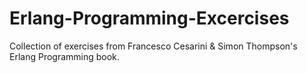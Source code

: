 # Erlang-Programming-Excercises
Collection of exercises from Francesco Cesarini &amp; Simon Thompson's Erlang Programming book.
